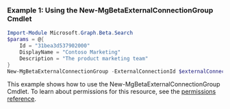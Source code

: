 ### Example 1: Using the New-MgBetaExternalConnectionGroup Cmdlet
```powershell
Import-Module Microsoft.Graph.Beta.Search
$params = @{
	Id = "31bea3d537902000"
	DisplayName = "Contoso Marketing"
	Description = "The product marketing team"
}
New-MgBetaExternalConnectionGroup -ExternalConnectionId $externalConnectionId -BodyParameter $params
```
This example shows how to use the New-MgBetaExternalConnectionGroup Cmdlet.
To learn about permissions for this resource, see the [permissions reference](/graph/permissions-reference).
